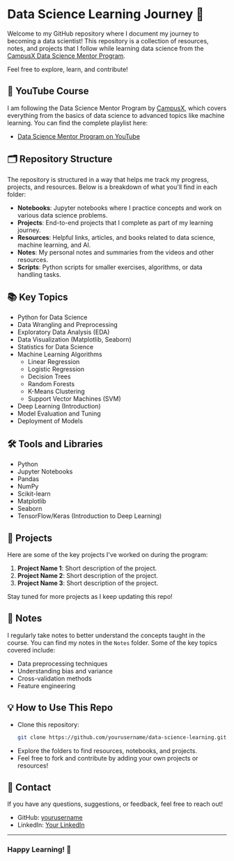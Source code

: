 
# Data Science Learning Journey 🌟

Welcome to my GitHub repository where I document my journey to becoming a data scientist! This repository is a collection of resources, notes, and projects that I follow while learning data science from the [CampusX Data Science Mentor Program](https://www.youtube.com/watch?v=1z5-O7-5AXk&list=PLKnIA16_RmvbAlyx4_rdtR66B7EHX5k3z). 

Feel free to explore, learn, and contribute!

## 🔗 YouTube Course

I am following the Data Science Mentor Program by [CampusX](https://www.campusx.in/), which covers everything from the basics of data science to advanced topics like machine learning. You can find the complete playlist here:

- [Data Science Mentor Program on YouTube](https://www.youtube.com/watch?v=1z5-O7-5AXk&list=PLKnIA16_RmvbAlyx4_rdtR66B7EHX5k3z)

## 🗂 Repository Structure

The repository is structured in a way that helps me track my progress, projects, and resources. Below is a breakdown of what you'll find in each folder:

- **Notebooks**: Jupyter notebooks where I practice concepts and work on various data science problems.
- **Projects**: End-to-end projects that I complete as part of my learning journey.
- **Resources**: Helpful links, articles, and books related to data science, machine learning, and AI.
- **Notes**: My personal notes and summaries from the videos and other resources.
- **Scripts**: Python scripts for smaller exercises, algorithms, or data handling tasks.

## 📚 Key Topics

- Python for Data Science
- Data Wrangling and Preprocessing
- Exploratory Data Analysis (EDA)
- Data Visualization (Matplotlib, Seaborn)
- Statistics for Data Science
- Machine Learning Algorithms
  - Linear Regression
  - Logistic Regression
  - Decision Trees
  - Random Forests
  - K-Means Clustering
  - Support Vector Machines (SVM)
- Deep Learning (Introduction)
- Model Evaluation and Tuning
- Deployment of Models

## 🛠 Tools and Libraries

- Python
- Jupyter Notebooks
- Pandas
- NumPy
- Scikit-learn
- Matplotlib
- Seaborn
- TensorFlow/Keras (Introduction to Deep Learning)

## 🚀 Projects

Here are some of the key projects I've worked on during the program:

1. **Project Name 1**: Short description of the project.
2. **Project Name 2**: Short description of the project.
3. **Project Name 3**: Short description of the project.

Stay tuned for more projects as I keep updating this repo!

## 📄 Notes

I regularly take notes to better understand the concepts taught in the course. You can find my notes in the `Notes` folder. Some of the key topics covered include:

- Data preprocessing techniques
- Understanding bias and variance
- Cross-validation methods
- Feature engineering

## 💡 How to Use This Repo

- Clone this repository:
  ```bash
  git clone https://github.com/yourusername/data-science-learning.git
  ```
- Explore the folders to find resources, notebooks, and projects.
- Feel free to fork and contribute by adding your own projects or resources!

## 📧 Contact

If you have any questions, suggestions, or feedback, feel free to reach out!

- GitHub: [yourusername](https://github.com/yourusername)
- LinkedIn: [Your LinkedIn](https://linkedin.com/in/yourprofile)

---

### Happy Learning! 🚀